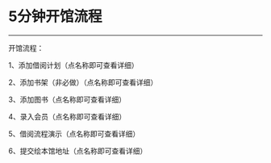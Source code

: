 # 5分钟开馆流程
-----
开馆流程：

1、添加借阅计划（点名称即可查看详细）

2、添加书架（非必做）（点名称即可查看详细）

3、添加图书（点名称即可查看详细）

4、录入会员（点名称即可查看详细）

5、借阅流程演示（点名称即可查看详细）

6、提交绘本馆地址（点名称即可查看详细）